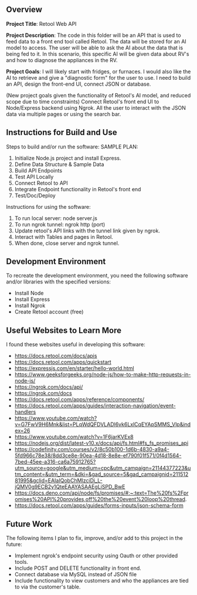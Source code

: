 ## Overview

**Project Title**: Retool Web API

**Project Description**: The code in this folder will be an API that is used to feed data to a front end tool called Retool. The data will be stored for an AI model to access. The user will be able to ask the AI about the data that is being fed to it. In this scenario, this specific AI will be given data about RV's and how to diagnose the appliances in the RV. 

**Project Goals**: I will likely start with fridges, or furnaces. I would also like the AI to retrieve and give a "diagnostic form" for the user to use. I need to build an API, design the front-end UI, connect JSON or database.

(New project goals given the functionality of Retool's AI model, and reduced scope due to time constraints)
Connect Retool's front end UI to Node/Express backend using Ngrok. All the user to interact with the JSON data via multiple pages or using the search bar.

## Instructions for Build and Use

Steps to build and/or run the software:
SAMPLE PLAN:
1. Initialize Node.js project and install Express.
2. Define Data Structure & Sample Data
3. Build API Endpoints
4. Test API Locally
5. Connect Retool to API
6. Integrate Endpoint functionality in Retool's front end
7. Test/Doc/Deploy

Instructions for using the software:

1. To run local server: node server.js
2. To run ngrok tunnel: ngrok http (port)
3. Update retool's API links with the tunnel link given by ngrok.
4. Interact with Tables and pages in Retool.
5. When done, close server and ngrok tunnel.

## Development Environment 

To recreate the development environment, you need the following software and/or libraries with the specified versions:

* Install Node
* Install Express
* Install Ngrok
* Create Retool account (free)

## Useful Websites to Learn More

I found these websites useful in developing this software:

* https://docs.retool.com/docs/apis
* https://docs.retool.com/apps/quickstart
* https://expressjs.com/en/starter/hello-world.html
* https://www.geeksforgeeks.org/node-js/how-to-make-http-requests-in-node-js/ 
* https://ngrok.com/docs/api/ 
* https://ngrok.com/docs
* https://docs.retool.com/apps/reference/components/ 
* https://docs.retool.com/apps/guides/interaction-navigation/event-handlers
* https://www.youtube.com/watch?v=G7FwV9H6Mnk&list=PLqWdQFDVLADl6vk6LxlCqEYApSMMS_Vlp&index=26  
* https://www.youtube.com/watch?v=1F6jarKVEx8
* https://nodejs.org/dist/latest-v10.x/docs/api/fs.html#fs_fs_promises_api 
* https://codefinity.com/courses/v2/8c50b100-1d6b-4830-a9a4-5fd966c78e38/8dd3ce8e-90ea-4d18-8e8e-ef790f01f571/0f4d1564-7bed-45ee-a316-ca6a75912765?utm_source=google&utm_medium=cpc&utm_campaign=21144377223&utm_content=&utm_term=&dki=&gad_source=5&gad_campaignid=21151281995&gclid=EAIaIQobChMIzciDi_L-jQMV0g9ECB2y1QteEAAYASAAEgLiSPD_BwE 
* https://docs.deno.com/api/node/fs/promises/#:~:text=The%20fs%2Fpromises%20API%20provides,off%20the%20event%20loop%20thread. 
* https://docs.retool.com/apps/guides/forms-inputs/json-schema-form 

## Future Work

The following items I plan to fix, improve, and/or add to this project in the future:

* Implement ngrok's endpoint security using Oauth or other provided tools.
* Include POST and DELETE functionality in front end.
* Connect database via MySQL instead of JSON file
* Include functionality to view customers and who the appliances are tied to via the customer's table.